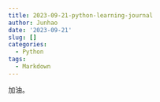 ```yaml
---
title: 2023-09-21-python-learning-journal
author: Junhao
date: '2023-09-21'
slug: []
categories:
  - Python
tags:
  - Markdown
---
```

  加油。